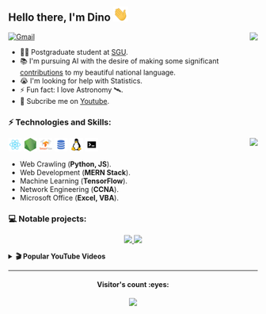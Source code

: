 <h2> Hello there, I'm Dino <img src="https://raw.githubusercontent.com/ABSphreak/ABSphreak/master/gifs/Hi.gif" width="30"></h2>

[![Gmail](https://img.shields.io/twitter/url?label=Gmail&logo=gmail&url=https://gmail.com)](mailto:daophuduytan2203@gmail.com)
<img align='right' src="https://bad-apple-github-readme.vercel.app/api?username=18520339&show_bg=1&show_icons=true">
<br />

- 👨‍🎓 Postgraduate student at [SGU](https://www.sgu.edu.vn/).
- 📚 I'm pursuing AI with the desire of making some significant [contributions](https://github.com/ds4v) to my beautiful national language.
- 😭 I'm looking for help with Statistics.
- ⚡ Fun fact: I love Astronomy 🛰️.
- 🔔 Subcribe me on [Youtube](https://www.youtube.com/channel/UCPyoqMKq7tppeRDZZi01mVQ?sub_confirmation=1).

### ⚡ Technologies and Skills:  

<a href="https://github.com/18520339" target="_blank">
  <img align="right" src="https://github-readme-stats.vercel.app/api/top-langs/?username=18520339&hide=jupyter%20notebook,html&langs_count=10&layout=compact" />
</a>

<code><img height="27" src="https://raw.githubusercontent.com/github/explore/main/topics/react/react.png"></code>
<code><img height="27" src="https://raw.githubusercontent.com/github/explore/main/topics/nodejs/nodejs.png"></code>
<code><img height="27" src="https://raw.githubusercontent.com/github/explore/main/topics/tensorflow/tensorflow.png"></code>
<code><img height="27" src="https://raw.githubusercontent.com/github/explore/main/topics/sql/sql.png"></code>
<code><img height="27" src="https://raw.githubusercontent.com/github/explore/main/topics/linux/linux.png"></code>
<code><img height="27" src="https://raw.githubusercontent.com/github/explore/main/topics/cli/cli.png"></code>

- Web Crawling (**Python, JS**).
- Web Development (**MERN Stack**).
- Machine Learning (**TensorFlow**).
- Network Engineering (**CCNA**).
- Microsoft Office (**Excel, VBA**).

### 💻 Notable projects:  

<p align="center">
  <a href="https://github.com/ds4v/NomNaOCR" target="_blank">
    <img src="https://github-readme-stats.vercel.app/api/pin/?username=ds4v&repo=NomNaOCR" />
  </a>
  <a href="https://github.com/ds4v/30VNFoods" target="_blank">
    <img src="https://github-readme-stats.vercel.app/api/pin/?username=ds4v&repo=30VNFoods" />
  </a>
</p>

<details>
  <summary><b>🎬 Popular YouTube Videos</b></summary><br/>
    <table>
      <tbody>
        <tr>
          <td>
            <a href="https://www.youtube.com/watch?v=Fx0UWOzYsig" target="_blank">
              <img width="150px" src="https://i.ytimg.com/vi/Fx0UWOzYsig/mqdefault.jpg">
            </a>
          </td>
          <td>
            <a href="https://www.youtube.com/watch?v=Fx0UWOzYsig" target="_blank">
              Facebook crawling with Python
            </a><br/>Jul 7, 2020
          </td>
        </tr>
        <tr>
          <td>
            <a href="https://www.youtube.com/watch?v=eOEqCqfHIZI" target="_blank">
              <img width="150px" src="https://i.ytimg.com/vi/eOEqCqfHIZI/mqdefault.jpg">
            </a>
          </td>
          <td>
            <a href="https://www.youtube.com/watch?v=eOEqCqfHIZI" target="_blank">
              Phần mềm Quản lý học sinh THPT
            </a><br/>Feb 4, 2021
          </td>
        </tr>
        <tr>
          <td>
            <a href="https://www.youtube.com/watch?v=hG-g__2rSIU" target="_blank">
              <img width="150px" src="https://i.ytimg.com/vi/hG-g__2rSIU/mqdefault.jpg">
            </a>
          </td>
          <td>
            <a href="https://www.youtube.com/watch?v=hG-g__2rSIU" target="_blank">
              Chat Application with Pusher Chatkit
            </a><br/>Apr 7, 2020
          </td>
        </tr>
        <tr>
          <td>
            <a href="https://www.youtube.com/watch?v=ggmAvpA4oHQ" target="_blank">
              <img width="150px" src="https://i.ytimg.com/vi/ggmAvpA4oHQ/mqdefault.jpg">
            </a>
          </td>
          <td>
            <a href="https://www.youtube.com/watch?v=ggmAvpA4oHQ" target="_blank">
              VLSP 2018 - Aspect-based Sentiment Analysis for Vietnamese reviews
            </a><br/>Apr 15, 2020
          </td>
        </tr>
        <tr>
          <td>
            <a href="https://www.youtube.com/watch?v=i4SmMkbwOUw" target="_blank">
              <img width="150px" src="https://i.ytimg.com/vi/i4SmMkbwOUw/mqdefault.jpg">
            </a>
          </td>
          <td>
            <a href="https://www.youtube.com/watch?v=i4SmMkbwOUw" target="_blank">
              Excel VBA - Phần mềm quản lý kho (Warehouse Management)
            </a><br/>Apr 8, 2020
          </td>
        </tr>
      </tbody>
    </table>
</details>

<hr/>
<h4 align="center">Visitor's count :eyes:</h4>
<p align="center"><img src="https://profile-counter.glitch.me/{18520339}/count.svg"/></p>
<!-- <div align="center">  
  <a href="https://spotify-github-profile.vercel.app/api/view?uid=i8b47ov090ya1zkatwz37yyqe&redirect=true" target="_blank">
    <img src="https://spotify-github-profile.vercel.app/api/view?uid=i8b47ov090ya1zkatwz37yyqe&show_offline=false&bar_color_cover=true"/>
  </a>
</div> -->
